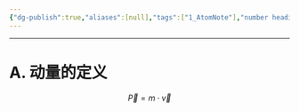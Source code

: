 ```yaml
---
{"dg-publish":true,"aliases":[null],"tags":["1_AtomNote"],"number headings":"auto, first-level 1, max 6, A.1.","Created-Date":"2023-02-20 10:05:05","Modified-Date":"2024-04-18 11:53:29","permalink":"/A01_Lessons/Aa05_大学物理/动量/","dgPassFrontmatter":true}
---
```


---

# A. 动量的定义

$$\vec{P}= m \cdot \vec{v}$$


